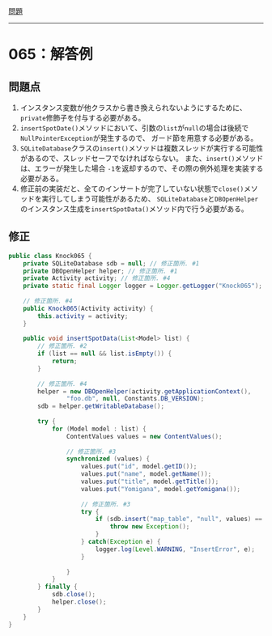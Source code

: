 [問題](../README.md)

***
# 065：解答例

## 問題点
1. インスタンス変数が他クラスから書き換えられないようにするために、`private`修飾子を付与する必要がある。
2. `insertSpotDate()`メソッドにおいて、引数の`list`が`null`の場合は後続で`NullPointerException`が発生するので、
ガード節を用意する必要がある。
3. `SQLiteDatabase`クラスの`insert()`メソッドは複数スレッドが実行する可能性があるので、スレッドセーフでなければならない。
また、`insert()`メソッドは、エラーが発生した場合 `-1`を返却するので、その際の例外処理を実装する必要がある。
4. 修正前の実装だと、全てのインサートが完了していない状態で`close()`メソッドを実行してしまう可能性があるため、
`SQLiteDatabase`と`DBOpenHelper`のインスタンス生成を`insertSpotData()`メソッド内で行う必要がある。

## 修正
```java
public class Knock065 {
    private SQLiteDatabase sdb = null; // 修正箇所. #1
    private DBOpenHelper helper; // 修正箇所. #1
    private Activity activity; // 修正箇所. #4
    private static final Logger logger = Logger.getLogger("Knock065"); // 修正箇所. #3
    
    // 修正箇所. #4
    public Knock065(Activity activity) {
        this.activity = activity;
    }
    
    public void insertSpotData(List<Model> list) {
        // 修正箇所. #2
        if (list == null && list.isEmpty()) {
            return;
        }
        
        // 修正箇所. #4
        helper = new DBOpenHelper(activity.getApplicationContext(),
                "foo.db", null, Constants.DB_VERSION);
        sdb = helper.getWritableDatabase();
        
        try {
            for (Model model : list) {
                ContentValues values = new ContentValues();
                
                // 修正箇所. #3
                synchronized (values) {
                    values.put("id", model.getID());
                    values.put("name", model.getName());
                    values.put("title", model.getTitle());
                    values.put("Yomigana", model.getYomigana());
                    
                    // 修正箇所. #3
                    try {
                        if (sdb.insert("map_table", "null", values) == -1) {
                            throw new Exception();
                        }
                    } catch(Exception e) {
                        logger.log(Level.WARNING, "InsertError", e);
                    }
                    
                }
            }
        } finally {
            sdb.close();
            helper.close();
        }
    }
}
```